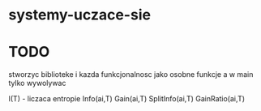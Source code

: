 # systemy-uczace-sie

# TODO

stworzyc biblioteke i kazda funkcjonalnosc jako osobne funkcje a w main tylko wywolywac

I(T) - liczaca entropie
Info(ai,T)
Gain(ai,T)
SplitInfo(ai,T)
GainRatio(ai,T)
